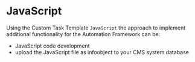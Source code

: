 # JavaScript

Using the Custom Task Template `JavaScript` the approach to implement additional functionality for the Automation Framework can be:
* JavaScript code development
* upload the JavaScript file as infoobject to your CMS system database

